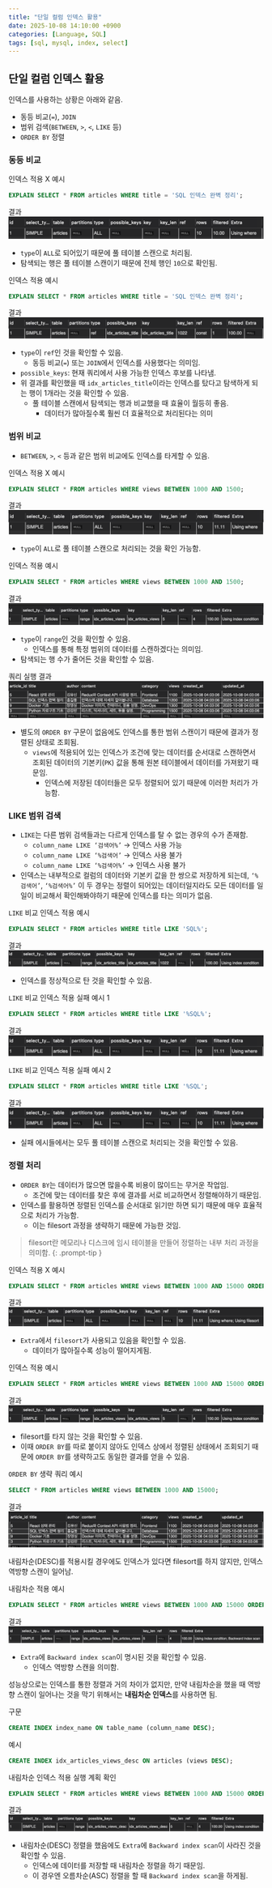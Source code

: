 ```yaml
---
title: "단일 컬럼 인덱스 활용"
date: 2025-10-08 14:10:00 +0900
categories: [Language, SQL]
tags: [sql, mysql, index, select]
---
```


## **단일 컬럼 인덱스 활용**
인덱스를 사용하는 상황은 아래와 같음.
- 동등 비교(`=`), `JOIN`
- 범위 검색(`BETWEEN`, `>`, `<`, `LIKE` 등)
- `ORDER BY` 정렬

### **동등 비교**
인덱스 적용 X 예시
```sql
EXPLAIN SELECT * FROM articles WHERE title = 'SQL 인덱스 완벽 정리';
```

결과
![result](/assets/img/equalsindexnotuse.png)

- `type`이 `ALL`로 되어있기 때문에 풀 테이블 스캔으로 처리됨.
- 탐색되는 행은 풀 테이블 스캔이기 때문에 전체 행인 `10`으로 확인됨.

인덱스 적용 예시
```sql
EXPLAIN SELECT * FROM articles WHERE title = 'SQL 인덱스 완벽 정리';
```

결과
![result](/assets/img/equalsindex.png)

- `type`이 `ref`인 것을 확인할 수 있음.
  - 동등 비교(`=`) 또는 `JOIN`에서 인덱스를 사용했다는 의미임.
- `possible_keys`: 현재 쿼리에서 사용 가능한 인덱스 후보를 나타냄.
- 위 결과를 확인했을 때 `idx_articles_title`이라는 인덱스를 탔다고 탐색하게 되는 행이 1개라는 것을 확인할 수 있음.
  - 풀 테이블 스캔에서 탐색되는 행과 비교했을 때 효율이 월등히 좋음.
    - 데이터가 많아질수록 훨씬 더 효율적으로 처리된다는 의미

### **범위 비교**
- `BETWEEN`, `>`, `<` 등과 같은 범위 비교에도 인덱스를 타게할 수 있음.

인덱스 적용 X 예시
```sql
EXPLAIN SELECT * FROM articles WHERE views BETWEEN 1000 AND 1500;
```

결과
![result](/assets/img/rangeindexnotuse.png)

- `type`이 `ALL`로 풀 테이블 스캔으로 처리되는 것을 확인 가능함.

인덱스 적용 예시
```sql
EXPLAIN SELECT * FROM articles WHERE views BETWEEN 1000 AND 1500;
```

결과
![result](/assets/img/rangeindex.png)

- `type`이 `range`인 것을 확인할 수 있음.
  - 인덱스를 통해 특정 범위의 데이터를 스캔하겠다는 의미임.
- 탐색되는 행 수가 줄어든 것을 확인할 수 있음.

쿼리 실행 결과
![result](/assets/img/rangeindexselectresult.png)

- 별도의 `ORDER BY` 구문이 없음에도 인덱스를 통한 범위 스캔이기 때문에 결과가 정렬된 상태로 조회됨.
  - `views`에 적용되어 있는 인덱스가 조건에 맞는 데이터를 순서대로 스캔하면서 조회된 데이터의 기본키(`PK`) 값을 통해 원본 테이블에서 데이터를 가져왔기 때문임.
    - 인덱스에 저장된 데이터들은 모두 정렬되어 있기 때문에 이러한 처리가 가능함.

### **LIKE 범위 검색**
- `LIKE`는 다른 범위 검색들과는 다르게 인덱스를 탈 수 없는 경우의 수가 존재함.
  - `column_name LIKE ‘검색어%’` → 인덱스 사용 가능
  - `column_name LIKE ‘%검색어’` → 인덱스 사용 불가
  - `column_name LIKE ‘%검색어%’` → 인덱스 사용 불가
- 인덱스는 내부적으로 컬럼의 데이터와 기본키 값을 한 쌍으로 저장하게 되는데, `‘%검색어’`, `‘%검색어%’` 이 두 경우는 정렬이 되어있는 데이터일지라도 모든 데이터를 일일이 비교해서 확인해봐야하기 때문에 인덱스를 타는 의미가 없음.

`LIKE` 비교 인덱스 적용 예시
```sql
EXPLAIN SELECT * FROM articles WHERE title LIKE 'SQL%';
```

결과
![result](/assets/img/likeindexsuccess.png)

- 인덱스를 정상적으로 탄 것을 확인할 수 있음.

`LIKE` 비교 인덱스 적용 실패 예시 1
```sql
EXPLAIN SELECT * FROM articles WHERE title LIKE '%SQL%';
```

결과
![result](/assets/img/likeindexfail1.png)

`LIKE` 비교 인덱스 적용 실패 예시 2
```sql
EXPLAIN SELECT * FROM articles WHERE title LIKE '%SQL';
```

결과
![result](/assets/img/likeindexfail2.png)

- 실패 에시들에서는 모두 풀 테이블 스캔으로 처리되는 것을 확인할 수 있음.

### **정렬 처리**
- `ORDER BY`는 데이터가 많으면 많을수록 비용이 많이드는 무거운 작업임.
  - 조건에 맞는 데이터를 찾은 후에 결과를 서로 비교하면서 정렬해야하기 때문임.
- 인덱스를 활용하면 정렬된 인덱스를 순서대로 읽기만 하면 되기 때문에 매우 효율적으로 처리가 가능함.
  - 이는 filesort 과정을 생략하기 때문에 가능한 것임.

> filesort란 메모리나 디스크에 임시 테이블을 만들어 정렬하는 내부 처리 과정을 의미함.
{: .prompt-tip }

인덱스 적용 X 예시
```sql
EXPLAIN SELECT * FROM articles WHERE views BETWEEN 1000 AND 15000 ORDER BY views;
```

결과
![result](/assets/img/filesortcheckresult.png)

- `Extra`에서 `filesort`가 사용되고 있음을 확인할 수 있음.
  - 데이터가 많아질수록 성능이 떨어지게됨.

인덱스 적용 예시
```sql
EXPLAIN SELECT * FROM articles WHERE views BETWEEN 1000 AND 15000 ORDER BY views;
```

결과
![result](/assets/img/filesortunuseresult.png)

- filesort를 타지 않는 것을 확인할 수 있음.
- 이때 `ORDER BY`를 따로 붙이지 않아도 인덱스 상에서 정렬된 상태에서 조회되기 때문에 `ORDER BY`를 생략하고도 동일한 결과를 얻을 수 있음.

`ORDER BY` 생략 쿼리 예시
```sql
SELECT * FROM articles WHERE views BETWEEN 1000 AND 15000;
```

결과
![result](/assets/img/orderbynotuseviewselectresult.png)

내림차순(DESC)를 적용시킬 경우에도 인덱스가 있다면 filesort를 하지 않지만, 인덱스 역방향 스캔이 일어남.

내림차순 적용 예시
```sql
EXPLAIN SELECT * FROM articles WHERE views BETWEEN 1000 AND 15000 ORDER BY views DESC;
```

결과
![result](/assets/img/checkbackwardindexscan.png)

- `Extra`에 `Backward index scan`이 명시된 것을 확인할 수 있음.
  - 인덱스 역방향 스캔을 의미함.

성능상으로는 인덱스를 통한 정렬과 거의 차이가 없지만, 만약 내림차순을 했을 때 역방향 스캔이 일어나는 것을 막기 위해서는 **내림차순 인덱스**를 사용하면 됨.

구문
```sql
CREATE INDEX index_name ON table_name (column_name DESC);
```

예시
```sql
CREATE INDEX idx_articles_views_desc ON articles (views DESC);
```

내림차순 인덱스 적용 실행 계획 확인
```sql
EXPLAIN SELECT * FROM articles WHERE views BETWEEN 1000 AND 15000 ORDER BY views DESC;
```

결과
![result](/assets/img/descindexapplyresult.png)

- 내림차순(DESC) 정렬을 했음에도 `Extra`에 `Backward index scan`이 사라진 것을 확인할 수 있음.
  - 인덱스에 데이터를 저장할 때 내림차순 정렬을 하기 때문임.
  - 이 경우엔 오름차순(ASC) 정렬을 할 때 `Backward index scan`을 하게됨.